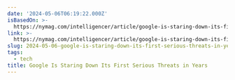 ```yaml
---
date: '2024-05-06T06:19:22.000Z'
isBasedOn: >-
  https://nymag.com/intelligencer/article/google-is-staring-down-its-first-serious-threats-in-years.html
link: >-
  https://nymag.com/intelligencer/article/google-is-staring-down-its-first-serious-threats-in-years.html
slug: 2024-05-06-google-is-staring-down-its-first-serious-threats-in-years
tags:
  - tech
title: Google Is Staring Down Its First Serious Threats in Years
---
```


